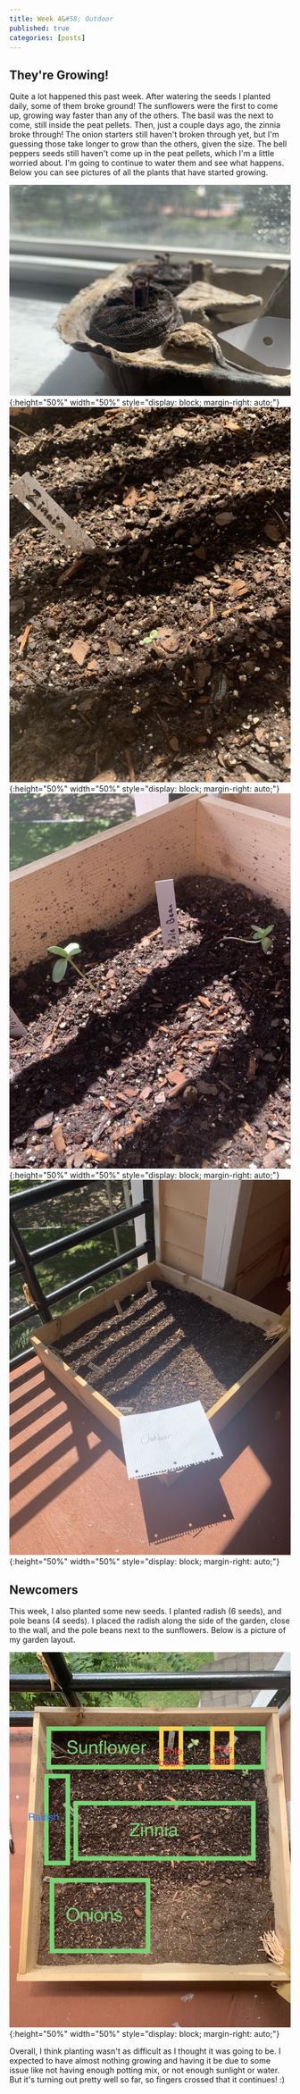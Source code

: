 ```yaml
---
title: Week 4&#58; Outdoor
published: true
categories: [posts]
---
```


## [](#header-1)They're Growing!
Quite a lot happened this past week. After watering the seeds I planted daily, some of them broke ground! The sunflowers were the first to come up, growing way faster than any of the others. The basil was the next to come, still inside the peat pellets. Then, just a couple days ago, the zinnia broke through! The onion starters still haven't broken through yet, but I'm guessing those take longer to grow than the others, given the size. The bell peppers seeds still haven't come up in the peat pellets, which I'm a little worried about. I'm going to continue to water them and see what happens. Below you can see pictures of all the plants that have started growing.

![](/assets/2020-09-24-Week-4/1.jpg){:height="50%" width="50%" style="display: block;  margin-right: auto;"}
![](/assets/2020-09-24-Week-4/2.jpg){:height="50%" width="50%" style="display: block;  margin-right: auto;"}
![](/assets/2020-09-24-Week-4/3.jpg){:height="50%" width="50%" style="display: block;  margin-right: auto;"}
![](/assets/2020-09-24-Week-4/4.jpg){:height="50%" width="50%" style="display: block;  margin-right: auto;"}

## [](#header-2)Newcomers
This week, I also planted some new seeds. I planted radish (6 seeds), and pole beans (4 seeds). I placed the radish along the side of the garden, close to the wall, and the pole beans next to the sunflowers. Below is a picture of my garden layout.

![](/assets/2020-09-24-Week-4/5.jpg){:height="50%" width="50%" style="display: block;  margin-right: auto;"}

Overall, I think planting wasn't as difficult as I thought it was going to be. I expected to have almost nothing growing and having it be due to some issue like not having enough potting mix, or not enough sunlight or water. But it's turning out pretty well so far, so fingers crossed that it continues! :)
